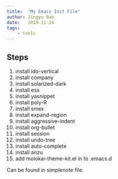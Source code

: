 ```yaml
---
title:  "My Emacs Init File"
author: Jingyu Bao
date:   2019-11-24
tags:
    - tools
---
```



## Steps

1. install ido-vertical
2. install company
3. install solarized-dark
4. install ess
5. install yasnippet
6. install poly-R
7. install smex
8. install expand-region
9. install aggressive-indent
10. install org-bullet
11. install session
12. install undo-tree
13. install auto-complete
14. install anzu
15. add molokai-theme-kit.el in to .emacs.d

Can be found in simplenote file.